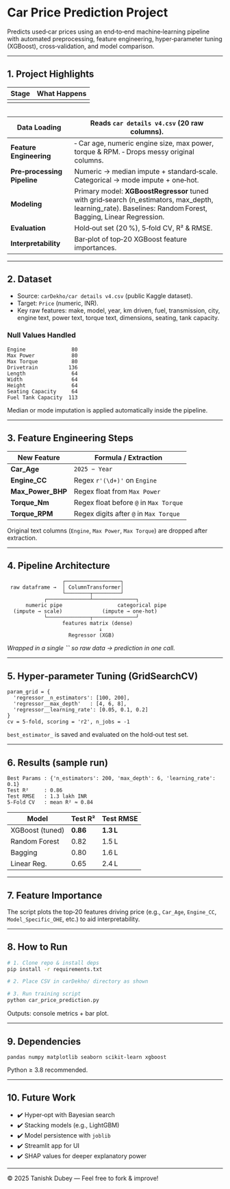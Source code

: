# Car Price Prediction Project

Predicts used‑car prices using an end‑to‑end machine‑learning pipeline with automated preprocessing, feature engineering, hyper‑parameter tuning (XGBoost), cross‑validation, and model comparison.

---

## 1. Project Highlights

| Stage | What Happens |
| ----- | ------------ |
|       |              |

|   |
| - |

| **Data Loading**            | Reads `car details v4.csv` (20 raw columns).                                                                                                                  |
| --------------------------- | ------------------------------------------------------------------------------------------------------------------------------------------------------------- |
| **Feature Engineering**     | ‑ Car age, numeric engine size, max power, torque & RPM. ‑ Drops messy original columns.                                                                      |
| **Pre‑processing Pipeline** | Numeric → median impute + standard‑scale. Categorical → mode impute + one‑hot.                                                                                |
| **Modeling**                | Primary model: **XGBoostRegressor** tuned with grid‑search (n\_estimators, max\_depth, learning\_rate). Baselines: Random Forest, Bagging, Linear Regression. |
| **Evaluation**              | Hold‑out set (20 %), 5‑fold CV, R² & RMSE.                                                                                                                    |
| **Interpretability**        | Bar‑plot of top‑20 XGBoost feature importances.                                                                                                               |

---

## 2. Dataset

- Source: `carDekho/car details v4.csv` (public Kaggle dataset).
- Target: `Price` (numeric, INR).
- Key raw features: make, model, year, km driven, fuel, transmission, city, engine text, power text, torque text, dimensions, seating, tank capacity.

### Null Values Handled

```
Engine               80
Max Power            80
Max Torque           80
Drivetrain          136
Length               64
Width                64
Height               64
Seating Capacity     64
Fuel Tank Capacity  113
```

Median or mode imputation is applied automatically inside the pipeline.

---

## 3. Feature Engineering Steps

| New Feature         | Formula / Extraction                   |
| ------------------- | -------------------------------------- |
| **Car\_Age**        | `2025 − Year`                          |
| **Engine\_CC**      | Regex `r'(\d+)'` on `Engine`           |
| **Max\_Power\_BHP** | Regex float from `Max Power`           |
| **Torque\_Nm**      | Regex float before `@` in `Max Torque` |
| **Torque\_RPM**     | Regex digits after `@` in `Max Torque` |

Original text columns (`Engine`, `Max Power`, `Max Torque`) are dropped after extraction.

---

## 4. Pipeline Architecture

```
                  ┌──────────────────┐
 raw dataframe →  │ ColumnTransformer│
                  └────────┬─────────┘
            ┌──────────────┴──────────────┐
      numeric pipe                  categorical pipe
  (impute → scale)             (impute → one‑hot)
            └──────────────┬──────────────┘
                  features matrix (dense)
                              ↓
                    Regressor (XGB)
```

*Wrapped in a single ****\`\`**** so raw data → prediction in one call.*

---

## 5. Hyper‑parameter Tuning (GridSearchCV)

```
param_grid = {
  'regressor__n_estimators': [100, 200],
  'regressor__max_depth'   : [4, 6, 8],
  'regressor__learning_rate': [0.05, 0.1, 0.2]
}
cv = 5‑fold, scoring = 'r2', n_jobs = ‑1
```

`best_estimator_` is saved and evaluated on the hold‑out test set.

---

## 6. Results (sample run)

```
Best Params : {'n_estimators': 200, 'max_depth': 6, 'learning_rate': 0.1}
Test R²     : 0.86
Test RMSE   : 1.3 lakh INR
5‑Fold CV   : mean R² ≈ 0.84
```

| Model           | Test R²  | Test RMSE |
| --------------- | -------- | --------- |
| XGBoost (tuned) | **0.86** | **1.3 L** |
| Random Forest   | 0.82     | 1.5 L     |
| Bagging         | 0.80     | 1.6 L     |
| Linear Reg.     | 0.65     | 2.4 L     |

---

## 7. Feature Importance

The script plots the top‑20 features driving price (e.g., `Car_Age`, `Engine_CC`, `Model_Specific_OHE`, etc.) to aid interpretability.

---

## 8. How to Run

```bash
# 1. Clone repo & install deps
pip install -r requirements.txt

# 2. Place CSV in carDekho/ directory as shown

# 3. Run training script
python car_price_prediction.py
```

Outputs: console metrics + bar plot.

---

## 9. Dependencies

```
pandas numpy matplotlib seaborn scikit‑learn xgboost
```

Python ≥ 3.8 recommended.

---

## 10. Future Work

- ✔️ Hyper‑opt with Bayesian search
- ✔️ Stacking models (e.g., LightGBM)
- ✔️ Model persistence with `joblib`
- ✔️ Streamlit app for UI
- ✔️ SHAP values for deeper explanatory power

---

© 2025 Tanishk Dubey — Feel free to fork & improve!






